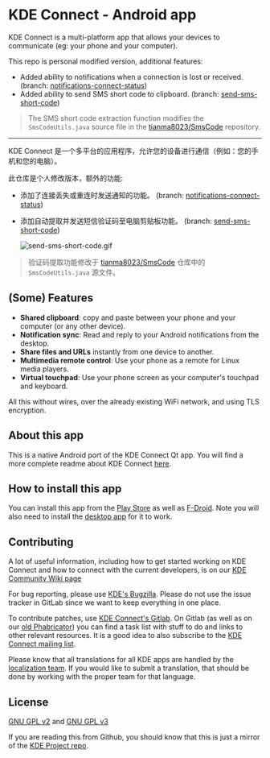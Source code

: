 # KDE Connect - Android app

KDE Connect is a multi-platform app that allows your devices to communicate (eg: your phone and your computer).

This repo is personal modified version, additional features:

- Added ability to notifications when a connection is lost or received. (branch: [notifications-connect-status](https://github.com/Ashinch/kdeconnect-android/tree/notifications-connect-status))
- Added ability to send SMS short code to clipboard. (branch: [send-sms-short-code](https://github.com/Ashinch/kdeconnect-android/tree/send-sms-short-code))
> The SMS short code extraction function modifies the `SmsCodeUtils.java` source file in the [tianma8023/SmsCode](https://github.com/tianma8023/SmsCode) repository.

---
KDE Connect 是一个多平台的应用程序，允许您的设备进行通信（例如：您的手机和您的电脑）。

此仓库是个人修改版本，额外的功能:

- 添加了连接丢失或重连时发送通知的功能。 (branch: [notifications-connect-status](https://github.com/Ashinch/kdeconnect-android/tree/notifications-connect-status))

- 添加自动提取并发送短信验证码至电脑剪贴板功能。 (branch: [send-sms-short-code](https://github.com/Ashinch/kdeconnect-android/tree/send-sms-short-code))

  ![send-sms-short-code.gif](https://github.com/Ashinch/kdeconnect-android/blob/master/screenshots/send-sms-short-code.gif?raw=true)
> 验证码提取功能修改于 [tianma8023/SmsCode](https://github.com/tianma8023/SmsCode) 仓库中的 `SmsCodeUtils.java` 源文件。


## (Some) Features
- **Shared clipboard**: copy and paste between your phone and your computer (or any other device).
- **Notification sync**: Read and reply to your Android notifications from the desktop.
- **Share files and URLs** instantly from one device to another.
- **Multimedia remote control**: Use your phone as a remote for Linux media players.
- **Virtual touchpad**: Use your phone screen as your computer's touchpad and keyboard.

All this without wires, over the already existing WiFi network, and using TLS encryption.

## About this app

This is a native Android port of the KDE Connect Qt app. You will find a more complete readme about KDE Connect [here](https://invent.kde.org/network/kdeconnect-kde/).

## How to install this app

You can install this app from the [Play Store](https://play.google.com/store/apps/details?id=org.kde.kdeconnect_tp) as well as [F-Droid](https://f-droid.org/repository/browse/?fdid=org.kde.kdeconnect_tp). Note you will also need to install the [desktop app](https://invent.kde.org/network/kdeconnect-kde) for it to work.

## Contributing

A lot of useful information, including how to get started working on KDE Connect and how to connect with the current developers, is on our [KDE Community Wiki page](https://community.kde.org/KDEConnect)

For bug reporting, please use [KDE's Bugzilla](https://bugs.kde.org). Please do not use the issue tracker in GitLab since we want to keep everything in one place.

To contribute patches, use [KDE Connect's Gitlab](https://invent.kde.org/kde/kdeconnect-android/).
On Gitlab (as well as on our [old Phabricator](https://phabricator.kde.org/tag/kde_connect/)) you can find a task list with stuff to do and links to other relevant resources.
It is a good idea to also subscribe to the [KDE Connect mailing list](https://mail.kde.org/mailman/listinfo/kdeconnect).

Please know that all translations for all KDE apps are handled by the [localization team](https://l10n.kde.org/). If you would like to submit a translation, that should be done by working with the proper team for that language.

## License
[GNU GPL v2](https://www.gnu.org/licenses/gpl-2.0.html) and [GNU GPL v3](https://www.gnu.org/licenses/gpl-3.0.html)

If you are reading this from Github, you should know that this is just a mirror of the [KDE Project repo](https://invent.kde.org/network/kdeconnect-android/).
